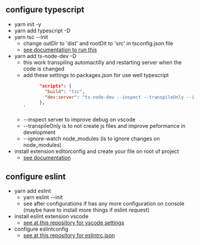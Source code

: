 ## configure typescript
- yarn init -y
- yarn add typescript -D
- yarn tsc --init
    - change outDir to 'dist' and rootDit to 'src' in tsconfig.json file
    - [see documentation to run this](https://www.typescriptlang.org/) 
- yarn add ts-node-dev -D
    - this work transpiling automactilly and restarting server when the code is changed
    - add these settings to packages.json for use well typescript 
        ```json
              "scripts": {
                "build": "tsc",
                "dev:server": "ts-node-dev --inspect --transpileOnly --ignore-watch node_modules src/server.ts"
              },
        `
    - --inspect server to improve debug on vscode
    - --transpileOnly is to not create js files and improve peformance in development
    - --ignore-watch node_modules (is to ignore changes on node_modules)
- install extension editorconfig and create your file on root of project
    - [see documentation](https://editorconfig.org/)
    
## configure eslint
- yarn add eslint
    - yarn eslint --init
    - see after configurations if has any more configuration on console (maybe have to install more things if eslint request)
- install eslint extension vscode
    - [see at this repository for vscode settings]()
- configure eslintconfig
    - [see at this repository for eslintrc.json]()
